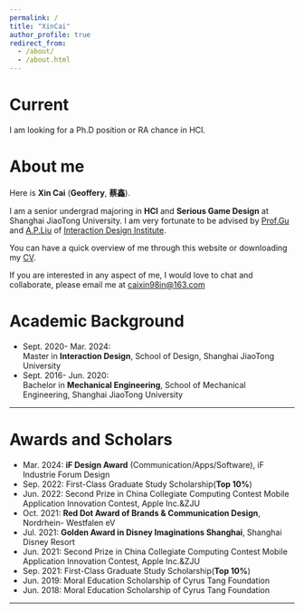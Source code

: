 ```yaml
---
permalink: /
title: "XinCai"
author_profile: true
redirect_from:
  - /about/
  - /about.html
---
```


# Current

I am looking for a Ph.D position or RA chance in HCI.

# About me

Here is **Xin Cai** (**Geoffery**, **蔡鑫**).

I am a senior undergrad majoring in **HCI** and **Serious Game Design** at Shanghai JiaoTong University. I am very fortunate to be advised by [Prof.Gu](https://designschool.sjtu.edu.cn/teacher/31104c124abec4f853ad19c8530ab586/professor/detail/5ec6b6d1c4b4b304afeb5737)
and [A.P.Liu](https://designschool.sjtu.edu.cn/teacher/31104c124abec4f853ad19c8530ab586/viceprofessor/detail/5ecf73a0ead9bc12b4a46df7) of [Interaction Design Institute](https://designschool.sjtu.edu.cn/research/institution/detail/650aae90614c35f70ea1c698).

You can have a quick overview of me through this website or downloading my <a href="../files/CV/CV-Xin CAI.pdf" target="_blank">CV</a>.

If you are interested in any aspect of me, I would love to chat and collaborate, please email me at <caixin98in@163.com>

# Academic Background

- Sept. 2020- Mar. 2024:
  <br>Master in **Interaction Design**, School of Design, Shanghai JiaoTong University
- Sept. 2016- Jun. 2020:
  <br>Bachelor in **Mechanical Engineering**, School of Mechanical Engineering, Shanghai JiaoTong University

---

# Awards and Scholars

- Mar. 2024: **iF Design Award** (Communication/Apps/Software), iF Industrie Forum Design
- Sep. 2022: First-Class Graduate Study Scholarship(**Top 10%**)
- Jun. 2022: Second Prize in China Collegiate Computing Contest Mobile Application Innovation Contest, Apple Inc.&ZJU
- Oct. 2021: **Red Dot Award of Brands & Communication Design**, Nordrhein- Westfalen eV
- Jul. 2021: **Golden Award in Disney Imaginations Shanghai**, Shanghai Disney Resort
- Jun. 2021: Second Prize in China Collegiate Computing Contest Mobile Application Innovation Contest, Apple Inc.&ZJU
- Sep. 2021: First-Class Graduate Study Scholarship(**Top 10%**)
- Jun. 2019: Moral Education Scholarship of Cyrus Tang Foundation
- Jun. 2018: Moral Education Scholarship of Cyrus Tang Foundation

---
